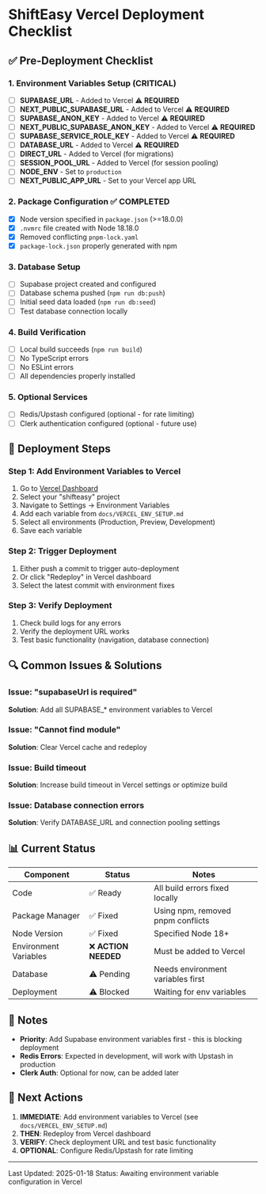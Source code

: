 # ShiftEasy Vercel Deployment Checklist

## ✅ Pre-Deployment Checklist

### 1. Environment Variables Setup (CRITICAL)
- [ ] **SUPABASE_URL** - Added to Vercel ⚠️ **REQUIRED**
- [ ] **NEXT_PUBLIC_SUPABASE_URL** - Added to Vercel ⚠️ **REQUIRED**
- [ ] **SUPABASE_ANON_KEY** - Added to Vercel ⚠️ **REQUIRED**
- [ ] **NEXT_PUBLIC_SUPABASE_ANON_KEY** - Added to Vercel ⚠️ **REQUIRED**
- [ ] **SUPABASE_SERVICE_ROLE_KEY** - Added to Vercel ⚠️ **REQUIRED**
- [ ] **DATABASE_URL** - Added to Vercel ⚠️ **REQUIRED**
- [ ] **DIRECT_URL** - Added to Vercel (for migrations)
- [ ] **SESSION_POOL_URL** - Added to Vercel (for session pooling)
- [ ] **NODE_ENV** - Set to `production`
- [ ] **NEXT_PUBLIC_APP_URL** - Set to your Vercel app URL

### 2. Package Configuration ✅ COMPLETED
- [x] Node version specified in `package.json` (>=18.0.0)
- [x] `.nvmrc` file created with Node 18.18.0
- [x] Removed conflicting `pnpm-lock.yaml`
- [x] `package-lock.json` properly generated with npm

### 3. Database Setup
- [ ] Supabase project created and configured
- [ ] Database schema pushed (`npm run db:push`)
- [ ] Initial seed data loaded (`npm run db:seed`)
- [ ] Test database connection locally

### 4. Build Verification
- [ ] Local build succeeds (`npm run build`)
- [ ] No TypeScript errors
- [ ] No ESLint errors
- [ ] All dependencies properly installed

### 5. Optional Services
- [ ] Redis/Upstash configured (optional - for rate limiting)
- [ ] Clerk authentication configured (optional - future use)

## 🚀 Deployment Steps

### Step 1: Add Environment Variables to Vercel
1. Go to [Vercel Dashboard](https://vercel.com/dashboard)
2. Select your "shifteasy" project
3. Navigate to Settings → Environment Variables
4. Add each variable from `docs/VERCEL_ENV_SETUP.md`
5. Select all environments (Production, Preview, Development)
6. Save each variable

### Step 2: Trigger Deployment
1. Either push a commit to trigger auto-deployment
2. Or click "Redeploy" in Vercel dashboard
3. Select the latest commit with environment fixes

### Step 3: Verify Deployment
1. Check build logs for any errors
2. Verify the deployment URL works
3. Test basic functionality (navigation, database connection)

## 🔍 Common Issues & Solutions

### Issue: "supabaseUrl is required"
**Solution**: Add all SUPABASE_* environment variables to Vercel

### Issue: "Cannot find module"
**Solution**: Clear Vercel cache and redeploy

### Issue: Build timeout
**Solution**: Increase build timeout in Vercel settings or optimize build

### Issue: Database connection errors
**Solution**: Verify DATABASE_URL and connection pooling settings

## 📊 Current Status

| Component | Status | Notes |
|-----------|--------|-------|
| Code | ✅ Ready | All build errors fixed locally |
| Package Manager | ✅ Fixed | Using npm, removed pnpm conflicts |
| Node Version | ✅ Fixed | Specified Node 18+ |
| Environment Variables | ❌ **ACTION NEEDED** | Must be added to Vercel |
| Database | ⚠️ Pending | Needs environment variables first |
| Deployment | ⚠️ Blocked | Waiting for env variables |

## 📝 Notes

- **Priority**: Add Supabase environment variables first - this is blocking deployment
- **Redis Errors**: Expected in development, will work with Upstash in production
- **Clerk Auth**: Optional for now, can be added later

## 🎯 Next Actions

1. **IMMEDIATE**: Add environment variables to Vercel (see `docs/VERCEL_ENV_SETUP.md`)
2. **THEN**: Redeploy from Vercel dashboard
3. **VERIFY**: Check deployment URL and test basic functionality
4. **OPTIONAL**: Configure Redis/Upstash for rate limiting

---

Last Updated: 2025-01-18
Status: Awaiting environment variable configuration in Vercel